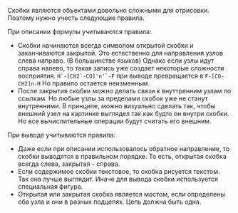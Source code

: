 Скобки являются объектами довольно сложными для отрисовки.
Поэтому нужно учесть следующие правила.

При описании формулы учитываются правила:
- Скобки начинаются всегда символом открытой скобки и заканчиваются закрытой. 
Это естественно для направления узлов слева направо. (В большинстве языков)
Однако если узлы идут справа налево, то такая запись уже создает некоторые сложности восприятия.
``` H`-[CH2`-CO]'n'`-F ``` при выводе превращается в ``` F-[CO-CH2]n-H ```
Но правило остается неизменным.
- После закрытия скобки можно делать связи к внуттренним узлам по ссылкам.
  Но любые узлы за пределами скобок уже не станут внутренними.
  В принципе, можно визуально сделать так, чтобы внешний узел на картинке выглядел так как будто он внутри скобки. Но все вычислительные операции будут считать его внешним.

При выводе учитываются правила:
- Даже если при описании использовалось обратное направление, то скобки выводятся в правильном порядке. То есть, открытая скобка всегда слева, закрытая - справа.
- Если содержимое скобки текстовое, то скобка рисуется текстом. Так она лучше выглядит. Иначе для вывода скобки используется специальная фигура.
- Открытая или закрытая скобка является мостом, если определены оба узла и они в разных подцепях. Цепь должна быть одна. 

